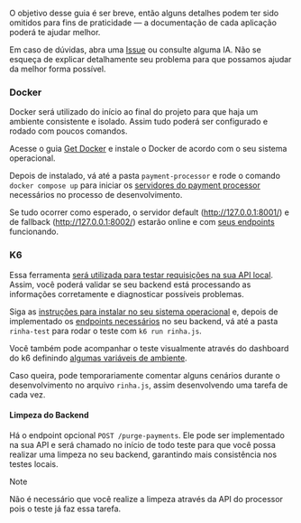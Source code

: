 O objetivo desse guia é ser breve, então alguns detalhes podem ter sido omitidos para fins de praticidade — a documentação de cada aplicação poderá te ajudar melhor.

Em caso de dúvidas, abra uma [Issue](https://github.com/zanfranceschi/rinha-de-backend-2025/issues) ou consulte alguma IA. Não se esqueça de explicar detalhamente seu problema para que possamos ajudar da melhor forma possível.

### Docker

Docker será utilizado do início ao final do projeto para que haja um ambiente consistente e isolado. Assim tudo poderá ser configurado e rodado com poucos comandos.

Acesse o guia [Get Docker](https://docs.docker.com/get-started/get-docker/) e instale o Docker de acordo com o seu sistema operacional.

Depois de instalado, vá até a pasta `payment-processor` e rode o comando `docker compose up` para iniciar os [servidores do payment processor](https://github.com/zanfranceschi/rinha-de-backend-2025?tab=readme-ov-file#o-desafio) necessários no processo de desenvolvimento.

Se tudo ocorrer como esperado, o servidor default (http://127.0.0.1:8001/) e de fallback (http://127.0.0.1:8002/) estarão online e com [seus endpoints](https://github.com/zanfranceschi/rinha-de-backend-2025/tree/main#resumo-dos-endpoints) funcionando.

### K6

Essa ferramenta [será utilizada para testar requisições na sua API local](https://github.com/zanfranceschi/rinha-de-backend-2025/tree/main/rinha-test). Assim, você poderá validar se seu backend está processando as informações corretamente e diagnosticar possíveis problemas.

Siga as [instruções para instalar no seu sistema operacional](https://grafana.com/docs/k6/latest/set-up/install-k6/) e, depois de implementado os [endpoints necessários](https://github.com/zanfranceschi/rinha-de-backend-2025/tree/main#resumo-dos-endpoints) no seu backend, vá até a pasta `rinha-test` para rodar o teste com `k6 run rinha.js`.

Você também pode acompanhar o teste visualmente através do dashboard do k6 definindo [algumas variáveis de ambiente](https://github.com/zanfranceschi/rinha-de-backend-2025/tree/main/rinha-test#acompanhando-os-testes-via-dashboard-e-report).

Caso queira, pode temporariamente comentar alguns cenários durante o desenvolvimento no arquivo `rinha.js`, assim desenvolvendo uma tarefa de cada vez.

#### Limpeza do Backend

Há o endpoint opcional `POST /purge-payments`. Ele pode ser implementado na sua API e será chamado no início de todo teste para que você possa realizar uma limpeza no seu backend, garantindo mais consistência nos testes locais.

> [!NOTE]  
> Não é necessário que você realize a limpeza através da API do processor pois o teste já faz essa tarefa.